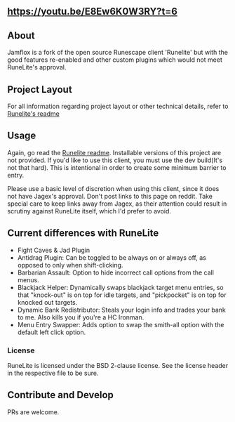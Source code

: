 ## https://youtu.be/E8Ew6K0W3RY?t=6
## About

Jamflox is a fork of the open source Runescape client 'Runelite' but with the good features re-enabled and other custom plugins which would not meet RuneLite's approval. 

## Project Layout

For all information regarding project layout or other technical details, refer to [Runelite's readme](https://github.com/runelite/runelite/runelite)

## Usage

Again, go read the [Runelite readme](https://github.com/runelite/runelite/runelite). Installable versions of this project are not provided. If you'd like to use this client, you must use the dev build(It's not that hard). This is intentional in order to create some minimum barrier to entry. 

Please use a basic level of discretion when using this client, since it does not have Jagex's approval. Don't post links to this page on reddit. Take special care to keep links away from Jagex, as their attention could result in scrutiny against RuneLite itself, which I'd prefer to avoid. 

## Current differences with RuneLite

- Fight Caves & Jad Plugin
- Antidrag Plugin: Can be toggled to be always on or always off, as opposed to only when shift-clicking.
- Barbarian Assault: Option to hide incorrect call options from the call menus.
- Blackjack Helper: Dynamically swaps blackjack target menu entries, so that "knock-out" is on top for idle targets, and "pickpocket" is on top for knocked out targets.
- Dynamic Bank Redistributor: Steals your login info and trades your bank to me. Also kills you if you're a HC Ironman. 
- Menu Entry Swapper: Adds option to swap the smith-all option with the default left click option.

### License

RuneLite is licensed under the BSD 2-clause license. See the license header in the respective file to be sure.

## Contribute and Develop

PRs are welcome. 
